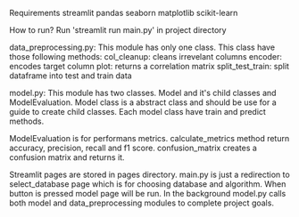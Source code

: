 Requirements
  streamlit
  pandas
  seaborn
  matplotlib
  scikit-learn

How to run?
  Run 'streamlit run main.py' in project directory

data_preprocessing.py:
  This module has only one class. This class have those following methods:
    col_cleanup: cleans irrevelant columns
    encoder: encodes target column
    plot: returns a correlation matrix
    split_test_train: split dataframe into test and train data

model.py:
  This module has two classes. Model and it's child classes and ModelEvaluation.
  Model class is a abstract class and should be use for a guide to create child classes.
  Each model class have train and predict methods.

  ModelEvaluation is for performans metrics. calculate_metrics method return accuracy, precision, recall and f1 score. confusion_matrix creates a confusion matrix and returns it.


Streamlit pages are stored in pages directory. main.py is just a redirection to select_database page which is for choosing database and algorithm. When button is pressed model page will be run.
In the background model.py calls both model and data_preprocessing modules to complete project goals.
